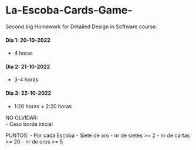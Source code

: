 # La-Escoba-Cards-Game-
Second big Homework for Detailed Design in Software course.

#### Dia 1: 20-10-2022
- 4 horas

#### Dia 2: 21-10-2022
- 3-4 horas

#### Dia 3: 22-10-2022
- 1:20 horas + 2:20 horas

NO OLVIDAR:  
    - Caso borde inicial

PUNTOS:
    - Por cada Escoba
    - Siete de oro
    - nr de sietes >= 2
    - nr de cartas >= 20
    - nr de oros >= 5
